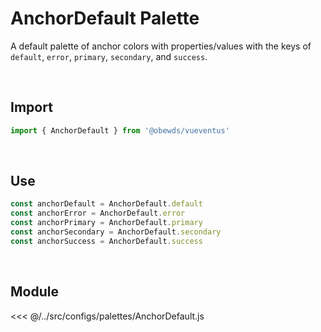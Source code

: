 # AnchorDefault Palette

A default palette of anchor colors with properties/values with the keys of `default`, `error`, `primary`, `secondary`, and `success`.

<br>




## Import

```javascript
import { AnchorDefault } from '@obewds/vueventus'
```

<br>




## Use

```javascript
const anchorDefault = AnchorDefault.default
const anchorError = AnchorDefault.error
const anchorPrimary = AnchorDefault.primary
const anchorSecondary = AnchorDefault.secondary
const anchorSuccess = AnchorDefault.success
```

<br>




## Module

<<< @/../src/configs/palettes/AnchorDefault.js

<br>
